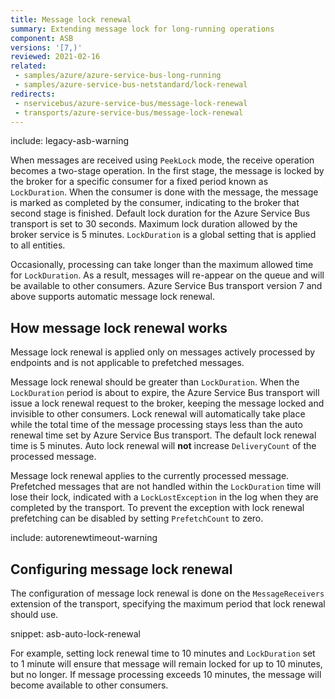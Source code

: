 ```yaml
---
title: Message lock renewal
summary: Extending message lock for long-running operations
component: ASB
versions: '[7,)'
reviewed: 2021-02-16
related:
 - samples/azure/azure-service-bus-long-running
 - samples/azure-service-bus-netstandard/lock-renewal
redirects:
 - nservicebus/azure-service-bus/message-lock-renewal
 - transports/azure-service-bus/message-lock-renewal
---
```


include: legacy-asb-warning

When messages are received using `PeekLock` mode, the receive operation becomes a two-stage operation. In the first stage, the message is locked by the broker for a specific consumer for a fixed period known as `LockDuration`. When the consumer is done with the message, the message is marked as completed by the consumer, indicating to the broker that second stage is finished. Default lock duration for the Azure Service Bus transport is set to 30 seconds. Maximum lock duration allowed by the broker service is 5 minutes. `LockDuration` is a global setting that is applied to all entities.

Occasionally, processing can take longer than the maximum allowed time for `LockDuration`. As a result, messages will re-appear on the queue and will be available to other consumers. Azure Service Bus transport version 7 and above supports automatic message lock renewal.


## How message lock renewal works

Message lock renewal is applied only on messages actively processed by endpoints and is not applicable to prefetched messages.

Message lock renewal should be greater than `LockDuration`. When the `LockDuration` period is about to expire, the Azure Service Bus transport will issue a lock renewal request to the broker, keeping the message locked and invisible to other consumers. Lock renewal will automatically take place while the total time of the message processing stays less than the auto renewal time set by Azure Service Bus transport. The default lock renewal time is 5 minutes. Auto lock renewal will **not** increase `DeliveryCount` of the processed message.

Message lock renewal applies to the currently processed message. Prefetched messages that are not handled within the `LockDuration` time will lose their lock, indicated with a `LockLostException` in the log when they are completed by the transport. To prevent the exception with lock renewal prefetching can be disabled by setting `PrefetchCount` to zero. 

include: autorenewtimeout-warning


## Configuring message lock renewal

The configuration of message lock renewal is done on the `MessageReceivers` extension of the transport, specifying the maximum period that lock renewal should use.

snippet: asb-auto-lock-renewal

For example, setting lock renewal time to 10 minutes and `LockDuration` set to 1 minute will ensure that message will remain locked for up to 10 minutes, but no longer. If message processing exceeds 10 minutes, the message will become available to other consumers.
